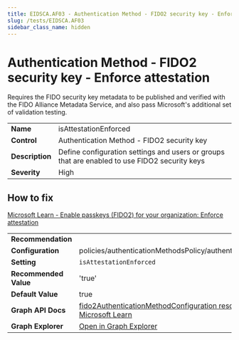 ```yaml
---
title: EIDSCA.AF03 - Authentication Method - FIDO2 security key - Enforce attestation
slug: /tests/EIDSCA.AF03
sidebar_class_name: hidden
---
```


# Authentication Method - FIDO2 security key - Enforce attestation

Requires the FIDO security key metadata to be published and verified with the FIDO Alliance Metadata Service, and also pass Microsoft's additional set of validation testing.

| | |
|-|-|
| **Name** | isAttestationEnforced |
| **Control** | Authentication Method - FIDO2 security key |
| **Description** | Define configuration settings and users or groups that are enabled to use FIDO2 security keys |
| **Severity** | High |

## How to fix

[Microsoft Learn - Enable passkeys (FIDO2) for your organization: Enforce attestation](https://learn.microsoft.com/en-us/entra/identity/authentication/how-to-enable-passkey-fido2#passkey-optional-settings)

| | |
|-|-|
| **Recommendation** |  |
| **Configuration** | policies/authenticationMethodsPolicy/authenticationMethodConfigurations('Fido2') |
| **Setting** | `isAttestationEnforced` |
| **Recommended Value** | 'true' |
| **Default Value** | true |
| **Graph API Docs** | [fido2AuthenticationMethodConfiguration resource type - Microsoft Graph v1.0 - Microsoft Learn](https://learn.microsoft.com/en-us/graph/api/resources/fido2authenticationmethodconfiguration) |
| **Graph Explorer** | [Open in Graph Explorer](https://developer.microsoft.com/en-us/graph/graph-explorer?request=policies/authenticationMethodsPolicy/authenticationMethodConfigurations('Fido2')&method=GET&version=beta&GraphUrl=https://graph.microsoft.com) |



